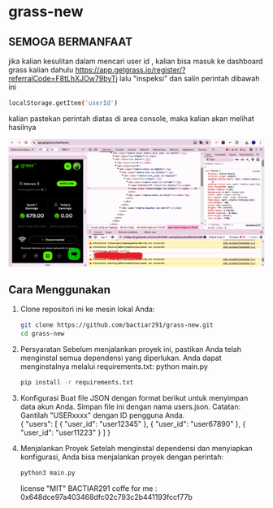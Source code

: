 # grass-new
## SEMOGA BERMANFAAT 
jika kalian kesulitan dalam mencari user id , kalian bisa masuk ke dashboard grass kalian dahulu https://app.getgrass.io/register/?referralCode=F8tLhXJOw79byTj
lalu "inspeksi" dan salin perintah dibawah ini 
   ```bash
localStorage.getItem('userId')
   ```
kalian pastekan perintah diatas di area console, maka kalian akan melihat hasilnya

![Gambar](https://github.com/bactiar291/grass-new/raw/main/ss.png)



## Cara Menggunakan

1. Clone repositori ini ke mesin lokal Anda:
    ```bash
    git clone https://github.com/bactiar291/grass-new.git
    cd grass-new

    ```

2. Persyaratan
Sebelum menjalankan proyek ini, pastikan Anda telah menginstal semua dependensi yang diperlukan. Anda dapat menginstalnya melalui requirements.txt:
   python main.py
    ```bash
    pip install -r requirements.txt
    
    ```
3. Konfigurasi
Buat file JSON dengan format berikut untuk menyimpan data akun Anda. Simpan file ini dengan nama users.json.
Catatan: Gantilah "USERxxxx" dengan ID pengguna Anda.   
      {
    "users": [
        {
            "user_id": "user12345"
        },
        {
            "user_id": "user67890"
        },
        {
            "user_id": "user11223"
        }
    ]
}
4. Menjalankan Proyek
Setelah menginstal dependensi dan menyiapkan konfigurasi, Anda bisa menjalankan proyek dengan perintah:
    ```bash
   python3 main.py

    ```

    license "MIT"
   BACTIAR291
   coffe for me :
   0x648dce97a403468dfc02c793c2b441193fccf77b
    

